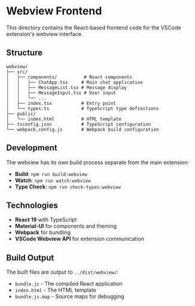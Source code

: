 # Webview Frontend

This directory contains the React-based frontend code for the VSCode extension's webview interface.

## Structure

```
webview/
├── src/
│   ├── components/          # React components
│   │   ├── ChatApp.tsx     # Main chat application
│   │   ├── MessageList.tsx # Message display
│   │   ├── MessageInput.tsx # User input
│   │   └── ...
│   ├── index.tsx           # Entry point
│   └── types.ts            # TypeScript type definitions
├── public/
│   └── index.html          # HTML template
├── tsconfig.json           # TypeScript configuration
└── webpack.config.js       # Webpack build configuration
```

## Development

The webview has its own build process separate from the main extension:

- **Build**: `npm run build:webview`
- **Watch**: `npm run watch:webview`
- **Type Check**: `npm run check-types:webview`

## Technologies

- **React 19** with TypeScript
- **Material-UI** for components and theming
- **Webpack** for bundling
- **VSCode Webview API** for extension communication

## Build Output

The built files are output to `../dist/webview/`:
- `bundle.js` - The compiled React application
- `index.html` - The HTML template
- `bundle.js.map` - Source maps for debugging
